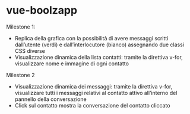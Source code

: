 # vue-boolzapp

Milestone 1:
- Replica della grafica con la possibilità di avere messaggi scritti dall’utente (verdi) e
dall’interlocutore (bianco) assegnando due classi CSS diverse
- Visualizzazione dinamica della lista contatti: tramite la direttiva v-for, visualizzare
nome e immagine di ogni contatto

Milestone 2
- Visualizzazione dinamica dei messaggi: tramite la direttiva v-for, visualizzare tutti i
messaggi relativi al contatto attivo all’interno del pannello della conversazione
- Click sul contatto mostra la conversazione del contatto cliccato